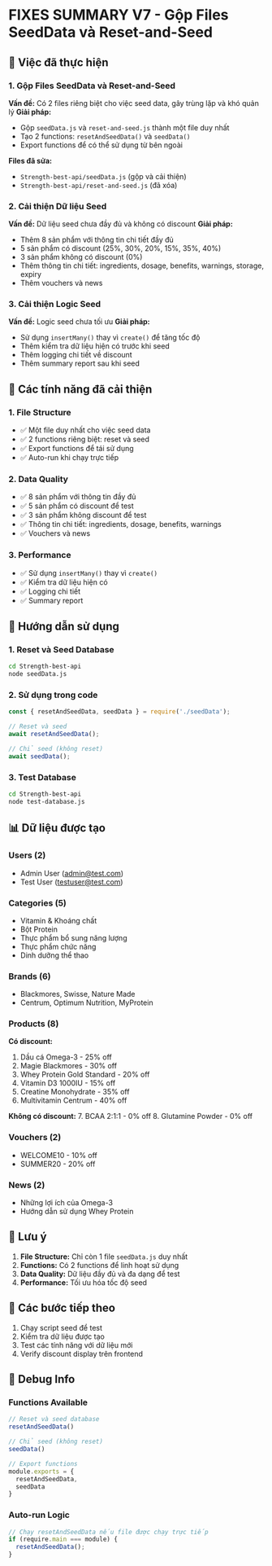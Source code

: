 # FIXES SUMMARY V7 - Gộp Files SeedData và Reset-and-Seed

## 🔧 Việc đã thực hiện

### 1. Gộp Files SeedData và Reset-and-Seed
**Vấn đề:** Có 2 files riêng biệt cho việc seed data, gây trùng lặp và khó quản lý
**Giải pháp:** 
- Gộp `seedData.js` và `reset-and-seed.js` thành một file duy nhất
- Tạo 2 functions: `resetAndSeedData()` và `seedData()`
- Export functions để có thể sử dụng từ bên ngoài

**Files đã sửa:**
- `Strength-best-api/seedData.js` (gộp và cải thiện)
- `Strength-best-api/reset-and-seed.js` (đã xóa)

### 2. Cải thiện Dữ liệu Seed
**Vấn đề:** Dữ liệu seed chưa đầy đủ và không có discount
**Giải pháp:**
- Thêm 8 sản phẩm với thông tin chi tiết đầy đủ
- 5 sản phẩm có discount (25%, 30%, 20%, 15%, 35%, 40%)
- 3 sản phẩm không có discount (0%)
- Thêm thông tin chi tiết: ingredients, dosage, benefits, warnings, storage, expiry
- Thêm vouchers và news

### 3. Cải thiện Logic Seed
**Vấn đề:** Logic seed chưa tối ưu
**Giải pháp:**
- Sử dụng `insertMany()` thay vì `create()` để tăng tốc độ
- Thêm kiểm tra dữ liệu hiện có trước khi seed
- Thêm logging chi tiết về discount
- Thêm summary report sau khi seed

## 🎯 Các tính năng đã cải thiện

### 1. File Structure
- ✅ Một file duy nhất cho việc seed data
- ✅ 2 functions riêng biệt: reset và seed
- ✅ Export functions để tái sử dụng
- ✅ Auto-run khi chạy trực tiếp

### 2. Data Quality
- ✅ 8 sản phẩm với thông tin đầy đủ
- ✅ 5 sản phẩm có discount để test
- ✅ 3 sản phẩm không discount để test
- ✅ Thông tin chi tiết: ingredients, dosage, benefits, warnings
- ✅ Vouchers và news

### 3. Performance
- ✅ Sử dụng `insertMany()` thay vì `create()`
- ✅ Kiểm tra dữ liệu hiện có
- ✅ Logging chi tiết
- ✅ Summary report

## 🚀 Hướng dẫn sử dụng

### 1. Reset và Seed Database
```bash
cd Strength-best-api
node seedData.js
```

### 2. Sử dụng trong code
```javascript
const { resetAndSeedData, seedData } = require('./seedData');

// Reset và seed
await resetAndSeedData();

// Chỉ seed (không reset)
await seedData();
```

### 3. Test Database
```bash
cd Strength-best-api
node test-database.js
```

## 📊 Dữ liệu được tạo

### Users (2)
- Admin User (admin@test.com)
- Test User (testuser@test.com)

### Categories (5)
- Vitamin & Khoáng chất
- Bột Protein
- Thực phẩm bổ sung năng lượng
- Thực phẩm chức năng
- Dinh dưỡng thể thao

### Brands (6)
- Blackmores, Swisse, Nature Made
- Centrum, Optimum Nutrition, MyProtein

### Products (8)
**Có discount:**
1. Dầu cá Omega-3 - 25% off
2. Magie Blackmores - 30% off
3. Whey Protein Gold Standard - 20% off
4. Vitamin D3 1000IU - 15% off
5. Creatine Monohydrate - 35% off
6. Multivitamin Centrum - 40% off

**Không có discount:**
7. BCAA 2:1:1 - 0% off
8. Glutamine Powder - 0% off

### Vouchers (2)
- WELCOME10 - 10% off
- SUMMER20 - 20% off

### News (2)
- Những lợi ích của Omega-3
- Hướng dẫn sử dụng Whey Protein

## 📝 Lưu ý

1. **File Structure:** Chỉ còn 1 file `seedData.js` duy nhất
2. **Functions:** Có 2 functions để linh hoạt sử dụng
3. **Data Quality:** Dữ liệu đầy đủ và đa dạng để test
4. **Performance:** Tối ưu hóa tốc độ seed

## 🔄 Các bước tiếp theo

1. Chạy script seed để test
2. Kiểm tra dữ liệu được tạo
3. Test các tính năng với dữ liệu mới
4. Verify discount display trên frontend

## 🐛 Debug Info

### Functions Available
```javascript
// Reset và seed database
resetAndSeedData()

// Chỉ seed (không reset)
seedData()

// Export functions
module.exports = {
  resetAndSeedData,
  seedData
}
```

### Auto-run Logic
```javascript
// Chạy resetAndSeedData nếu file được chạy trực tiếp
if (require.main === module) {
  resetAndSeedData();
}
``` 
